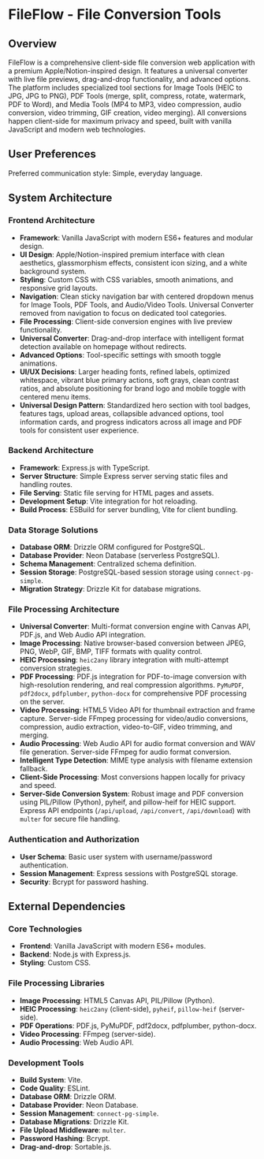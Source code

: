 # FileFlow - File Conversion Tools

## Overview
FileFlow is a comprehensive client-side file conversion web application with a premium Apple/Notion-inspired design. It features a universal converter with live file previews, drag-and-drop functionality, and advanced options. The platform includes specialized tool sections for Image Tools (HEIC to JPG, JPG to PNG), PDF Tools (merge, split, compress, rotate, watermark, PDF to Word), and Media Tools (MP4 to MP3, video compression, audio conversion, video trimming, GIF creation, video merging). All conversions happen client-side for maximum privacy and speed, built with vanilla JavaScript and modern web technologies.

## User Preferences
Preferred communication style: Simple, everyday language.

## System Architecture

### Frontend Architecture
- **Framework**: Vanilla JavaScript with modern ES6+ features and modular design.
- **UI Design**: Apple/Notion-inspired premium interface with clean aesthetics, glassmorphism effects, consistent icon sizing, and a white background system.
- **Styling**: Custom CSS with CSS variables, smooth animations, and responsive grid layouts.
- **Navigation**: Clean sticky navigation bar with centered dropdown menus for Image Tools, PDF Tools, and Audio/Video Tools. Universal Converter removed from navigation to focus on dedicated tool categories.
- **File Processing**: Client-side conversion engines with live preview functionality.
- **Universal Converter**: Drag-and-drop interface with intelligent format detection available on homepage without redirects.
- **Advanced Options**: Tool-specific settings with smooth toggle animations.
- **UI/UX Decisions**: Larger heading fonts, refined labels, optimized whitespace, vibrant blue primary actions, soft grays, clean contrast ratios, and absolute positioning for brand logo and mobile toggle with centered menu items.
- **Universal Design Pattern**: Standardized hero section with tool badges, features tags, upload areas, collapsible advanced options, tool information cards, and progress indicators across all image and PDF tools for consistent user experience.

### Backend Architecture
- **Framework**: Express.js with TypeScript.
- **Server Structure**: Simple Express server serving static files and handling routes.
- **File Serving**: Static file serving for HTML pages and assets.
- **Development Setup**: Vite integration for hot reloading.
- **Build Process**: ESBuild for server bundling, Vite for client bundling.

### Data Storage Solutions
- **Database ORM**: Drizzle ORM configured for PostgreSQL.
- **Database Provider**: Neon Database (serverless PostgreSQL).
- **Schema Management**: Centralized schema definition.
- **Session Storage**: PostgreSQL-based session storage using `connect-pg-simple`.
- **Migration Strategy**: Drizzle Kit for database migrations.

### File Processing Architecture
- **Universal Converter**: Multi-format conversion engine with Canvas API, PDF.js, and Web Audio API integration.
- **Image Processing**: Native browser-based conversion between JPEG, PNG, WebP, GIF, BMP, TIFF formats with quality control.
- **HEIC Processing**: `heic2any` library integration with multi-attempt conversion strategies.
- **PDF Processing**: PDF.js integration for PDF-to-image conversion with high-resolution rendering, and real compression algorithms. `PyMuPDF`, `pdf2docx`, `pdfplumber`, `python-docx` for comprehensive PDF processing on the server.
- **Video Processing**: HTML5 Video API for thumbnail extraction and frame capture. Server-side FFmpeg processing for video/audio conversions, compression, audio extraction, video-to-GIF, video trimming, and merging.
- **Audio Processing**: Web Audio API for audio format conversion and WAV file generation. Server-side FFmpeg for audio format conversion.
- **Intelligent Type Detection**: MIME type analysis with filename extension fallback.
- **Client-Side Processing**: Most conversions happen locally for privacy and speed.
- **Server-Side Conversion System**: Robust image and PDF conversion using PIL/Pillow (Python), pyheif, and pillow-heif for HEIC support. Express API endpoints (`/api/upload`, `/api/convert`, `/api/download`) with `multer` for secure file handling.

### Authentication and Authorization
- **User Schema**: Basic user system with username/password authentication.
- **Session Management**: Express sessions with PostgreSQL storage.
- **Security**: Bcrypt for password hashing.

## External Dependencies

### Core Technologies
- **Frontend**: Vanilla JavaScript with modern ES6+ modules.
- **Backend**: Node.js with Express.js.
- **Styling**: Custom CSS.

### File Processing Libraries
- **Image Processing**: HTML5 Canvas API, PIL/Pillow (Python).
- **HEIC Processing**: `heic2any` (client-side), `pyheif`, `pillow-heif` (server-side).
- **PDF Operations**: PDF.js, PyMuPDF, pdf2docx, pdfplumber, python-docx.
- **Video Processing**: FFmpeg (server-side).
- **Audio Processing**: Web Audio API.

### Development Tools
- **Build System**: Vite.
- **Code Quality**: ESLint.
- **Database ORM**: Drizzle ORM.
- **Database Provider**: Neon Database.
- **Session Management**: `connect-pg-simple`.
- **Database Migrations**: Drizzle Kit.
- **File Upload Middleware**: `multer`.
- **Password Hashing**: Bcrypt.
- **Drag-and-drop**: Sortable.js.